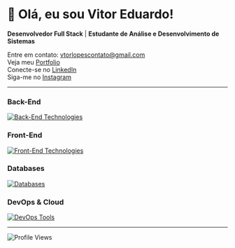 # 👋 Olá, eu sou Vitor Eduardo!

**Desenvolvedor Full Stack** | **Estudante de Análise e Desenvolvimento de Sistemas** 

 Entre em contato: [vtorlopescontato@gmail.com](mailto:vtorlopescontato@gmail.com)  
Veja meu [Portfolio](https://portifolio-beige-six-90.vercel.app/) <br>
Conecte-se no [LinkedIn](https://www.linkedin.com/in/vitor-eduardo-lopes-francisco-1523ab28b/)  
 Siga-me no [Instagram](https://www.instagram.com/vtormacs)

---

###  Back-End
<p>
  <a href="https://skillicons.dev">
    <img src="https://skillicons.dev/icons?i=java,spring,php" alt="Back-End Technologies" />
  </a>
</p>

###  Front-End
<p>
  <a href="https://skillicons.dev">
    <img src="https://skillicons.dev/icons?i=js,ts,html,css,scss,angular,bootstrap" alt="Front-End Technologies" />
  </a>
</p>

###  Databases 
<p>
  <a href="https://skillicons.dev">
    <img src="https://skillicons.dev/icons?i=mysql,postgres,sqlite" alt="Databases" />
  </a>
</p>

###  DevOps & Cloud
<p>
  <a href="https://skillicons.dev">
    <img src="https://skillicons.dev/icons?i=docker,aws,gcp,heroku,git,postman,maven" alt="DevOps Tools" />
  </a>
</p>

---

![Profile Views](https://komarev.com/ghpvc/?username=Vtormacs&color=blue&style=flat-square&label=PROFILE+VIEWS)
